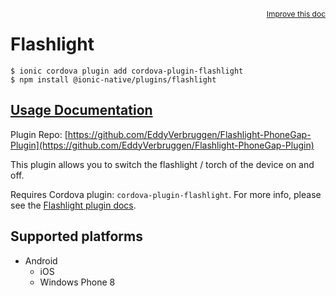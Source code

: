 <a style="float:right;font-size:12px;" href="http://github.com/danielsogl/awesome-cordova-plugins/edit/master/src/@awesome-cordova-plugins/plugins/flashlight/index.ts#L1">
  Improve this doc
</a>

# Flashlight

```
$ ionic cordova plugin add cordova-plugin-flashlight
$ npm install @ionic-native/plugins/flashlight
```

## [Usage Documentation](https://ionicframework.com/docs/native/flashlight/)

Plugin Repo: [https://github.com/EddyVerbruggen/Flashlight-PhoneGap-Plugin](https://github.com/EddyVerbruggen/Flashlight-PhoneGap-Plugin)

This plugin allows you to switch the flashlight / torch of the device on and off.

Requires Cordova plugin: `cordova-plugin-flashlight`. For more info, please see the [Flashlight plugin docs](https://github.com/EddyVerbruggen/Flashlight-PhoneGap-Plugin).

## Supported platforms

- Android
  - iOS
  - Windows Phone 8
